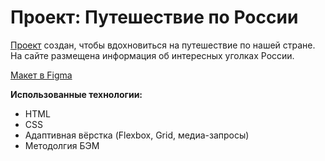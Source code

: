 # Проект: Путешествие по России

[Проект](https://mrspop.github.io/russian-travel/) создан, чтобы вдохновиться на путешествие по нашей стране. На сайте размещена информация об интересных уголках России.

[Макет в Figma](https://www.figma.com/file/5S2WSbEFL6awjVWJ0NWL8Q/Sprint-3_-Russia-_-desktop-mobile?node-id=28503%3A0)

**Использованные технологии:**

* HTML
* CSS
* Адаптивная вёрстка (Flexbox, Grid, медиа-запросы)
* Методолгия БЭМ

